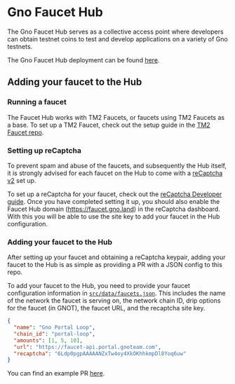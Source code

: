 # Gno Faucet Hub
The Gno Faucet Hub serves as a collective access point where developers can obtain
testnet coins to test and develop applications on a variety of Gno testnets.

The Gno Faucet Hub deployment can be found [here](https://faucet.gno.land).

## Adding your faucet to the Hub

### Running a faucet
The Faucet Hub works with TM2 Faucets, or faucets using TM2 Faucets as a base.
To set up a TM2 Faucet, check out the setup guide in the 
[TM2 Faucet repo](https://github.com/gnolang/faucet).

### Setting up reCaptcha
To prevent spam and abuse of the faucets, and subsequently the Hub itself, 
it is strongly advised for each faucet on the Hub to come with a
[reCaptcha v2](https://developers.google.com/recaptcha/docs/display) set up. 

To set up a reCaptcha for your faucet, check out the [reCaptcha Developer 
guide](https://developers.google.com/recaptcha). Once you have completed setting it up, you should also enable the
Faucet Hub domain (https://faucet.gno.land) in the reCaptcha dashboard. With
this you will be able to use the site key to add your faucet in the Hub configuration.

### Adding your faucet to the Hub
After setting up your faucet and obtaining a reCaptcha keypair, adding your faucet 
to the Hub is as simple as providing a PR with a JSON config to this repo.

To add your faucet to the Hub, you need to provide your faucet configuration
information in [`src/data/faucets.json`](./src/data/faucets.json). This includes 
the name of the network the faucet is serving on, the network chain ID, drip 
options for the faucet (in GNOT), the faucet URL, and the recaptcha site key. 

```json
{
  "name": "Gno Portal Loop",
  "chain_id": "portal-loop",
  "amounts": [1, 5, 10],
  "url": "https://faucet-api.portal.gnoteam.com",
  "recaptcha": "6Ldp0pgpAAAAANZxTw4oy4XkOKhhkmpDl8Yoq6uw"
}
```

You can find an example PR [here](https://github.com/gnolang/faucet-hub/pull/16).
